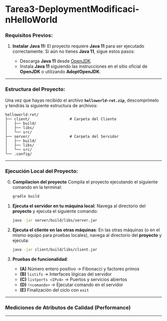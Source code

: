 # Tarea3-DeploymentModificaci-nHelloWorld


### **Requisitos Previos:**

1. **Instalar Java 11:**
   El proyecto requiere **Java 11** para ser ejecutado correctamente. Si aún no tienes **Java 11**, sigue estos pasos:

   * Descarga **Java 11** desde [OpenJDK](https://openjdk.java.net/projects/jdk/11/).
   * Instala **Java 11** siguiendo las instrucciones en el sitio oficial de **OpenJDK** o utilizando **AdoptOpenJDK**.

---

### **Estructura del Proyecto:**

Una vez que hayas recibido el archivo **`helloworld-ret.zip`**, descomprímelo y tendrás la siguiente estructura de archivos:

```
helloworld-ret/
├── client/                  # Carpeta del Cliente
│   ├── build/
│   ├── libs/
│   └── src/
├── server/                  # Carpeta del Servidor
│   ├── build/
│   ├── libs/
│   └── src/
└── .config/                 
```

---

### **Ejecución Local del Proyecto:**

0. **Compilacion del proyecto**
  Compila el proyecto ejecutando el siguiente comando en la terminal:
   ```bash
   gradle build
   ``` 



1. **Ejecuta el servidor en tu máquina local**:
   Navega al directorio del **proyecto** y ejecuta el siguiente comando:

   ```bash
   java -jar server/build/libs/server.jar
   ```

2. **Ejecuta el cliente en las otras máquinas**:
   En las otras máquinas (o en el mismo equipo para pruebas locales), navega al directorio del **proyecto** y ejecuta:

   ```bash
   java -jar client/build/libs/client.jar
   ```

3. **Pruebas de funcionalidad**:
   - **(A)** Número entero positivo → Fibonacci y factores primos
   - **(B)** `listifs` → Interfaces lógicas del servidor
   - **(C)** `listports <IPv4>` → Puertos y servicios abiertos
   - **(D)** `!<comando>` → Ejecutar comando en el servidor
   - **(E)** Finalización del ciclo con `exit`

---


### **Mediciones de Atributos de Calidad (Performance)**



---

